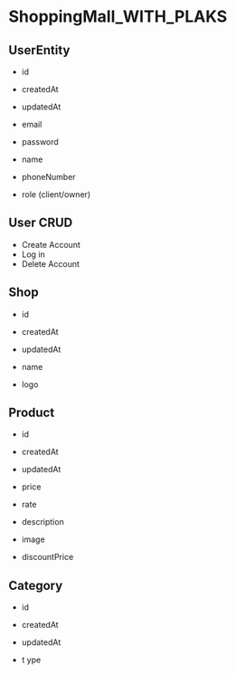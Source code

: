 # ShoppingMall_WITH_PLAKS

## UserEntity

- id
- createdAt
- updatedAt

- email
- password
- name
- phoneNumber
- role (client/owner)

## User CRUD

- Create Account
- Log in
- Delete Account

## Shop

- id
- createdAt
- updatedAt

- name
- logo

## Product

- id
- createdAt
- updatedAt

- price
- rate
- description
- image
- discountPrice

## Category

- id
- createdAt
- updatedAt

- t ype
